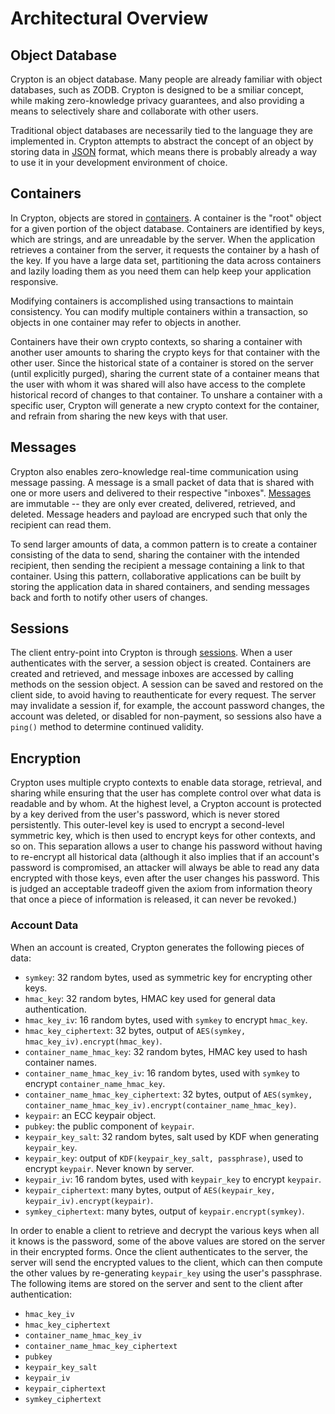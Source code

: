 # Architectural Overview

## Object Database

Crypton is an object database.  Many people are already familiar with object
databases, such as ZODB.  Crypton is designed to be a smiliar concept, while
making zero-knowledge privacy guarantees, and also providing a means to
selectively share and collaborate with other users.

Traditional object databases are necessarily tied to the language they are
implemented in.  Crypton attempts to abstract the concept of an object by
storing data in [JSON][] format, which means there is probably already a way
to use it in your development environment of choice.

## Containers

In Crypton, objects are stored in [containers][].  A container is the "root"
object for a given portion of the object database.  Containers are identified
by keys, which are strings, and are unreadable by the server.  When the
application retrieves a container from the server, it requests the container by
a hash of the key.  If you have a large data set, partitioning the data across
containers and lazily loading them as you need them can help keep your
application responsive.

Modifying containers is accomplished using transactions to maintain
consistency.  You can modify multiple containers within a transaction, so
objects in one container may refer to objects in another.

Containers have their own crypto contexts, so sharing a container with another
user amounts to sharing the crypto keys for that container with the other user.
Since the historical state of a container is stored on the server (until
explicitly purged), sharing the current state of a container means that the
user with whom it was shared will also have access to the complete historical
record of changes to that container.  To unshare a container with a specific
user, Crypton will generate a new crypto context for the container, and refrain
from sharing the new keys with that user.

## Messages

Crypton also enables zero-knowledge real-time communication using message
passing.  A message is a small packet of data that is shared with one or more
users and delivered to their respective "inboxes".  [Messages][] are immutable
-- they are only ever created, delivered, retrieved, and deleted.  Message
headers and payload are encryped such that only the recipient can read them.

To send larger amounts of data, a common pattern is to create a container
consisting of the data to send, sharing the container with the intended
recipient, then sending the recipient a message containing a link to that
container.  Using this pattern, collaborative applications can be built by
storing the application data in shared containers, and sending messages back
and forth to notify other users of changes.

## Sessions

The client entry-point into Crypton is through [sessions][].  When a user
authenticates with the server, a session object is created.  Containers are
created and retrieved, and message inboxes are accessed by calling methods on
the session object.  A session can be saved and restored on the client side, to
avoid having to reauthenticate for every request.  The server may invalidate a
session if, for example, the account password changes, the account was deleted,
or disabled for non-payment, so sessions also have a `ping()` method to
determine continued validity.

## Encryption

Crypton uses multiple crypto contexts to enable data storage, retrieval, and
sharing while ensuring that the user has complete control over what data is
readable and by whom.  At the highest level, a Crypton account is protected by
a key derived from the user's password, which is never stored persistently.
This outer-level key is used to encrypt a second-level symmetric key, which is
then used to encrypt keys for other contexts, and so on.  This separation
allows a user to change his password without having to re-encrypt all
historical data (although it also implies that if an account's password is
compromised, an attacker will always be able to read any data encrypted with
those keys, even after the user changes his password.  This is judged an
acceptable tradeoff given the axiom from information theory that once a piece
of information is released, it can never be revoked.)

### Account Data

When an account is created, Crypton generates the following pieces of data:

* `symkey`: 32 random bytes, used as symmetric key for encrypting other keys.
* `hmac_key`: 32 random bytes, HMAC key used for general data authentication.
* `hmac_key_iv`: 16 random bytes, used with `symkey` to encrypt `hmac_key`.
* `hmac_key_ciphertext`: 32 bytes, output of
  `AES(symkey, hmac_key_iv).encrypt(hmac_key)`.
* `container_name_hmac_key`: 32 random bytes, HMAC key used to hash container
  names.
* `container_name_hmac_key_iv`: 16 random bytes, used with `symkey` to encrypt
  `container_name_hmac_key`.
* `container_name_hmac_key_ciphertext`: 32 bytes, output of
  `AES(symkey, container_name_hmac_key_iv).encrypt(container_name_hmac_key)`.
* `keypair`: an ECC keypair object.
* `pubkey`: the public component of `keypair`.
* `keypair_key_salt`: 32 random bytes, salt used by KDF when generating
  `keypair_key`.
* `keypair_key`: output of `KDF(keypair_key_salt, passphrase)`, used to encrypt
  `keypair`.  Never known by server.
* `keypair_iv`: 16 random bytes, used with `keypair_key` to encrypt `keypair`.
* `keypair_ciphertext`: many bytes, output of
  `AES(keypair_key, keypair_iv).encrypt(keypair)`.
* `symkey_ciphertext`: many bytes, output of `keypair.encrypt(symkey)`.

In order to enable a client to retrieve and decrypt the various keys when all
it knows is the password, some of the above values are stored on the server in
their encrypted forms.  Once the client authenticates to the server, the server
will send the encrypted values to the client, which can then compute the other
values by re-generating `keypair_key` using the user's passphrase.  The
following items are stored on the server and sent to the client after
authentication:

* `hmac_key_iv`
* `hmac_key_ciphertext`
* `container_name_hmac_key_iv`
* `container_name_hmac_key_ciphertext`
* `pubkey`
* `keypair_key_salt`
* `keypair_iv`
* `keypair_ciphertext`
* `symkey_ciphertext`


[json]: http://json.org
[containers]: https://crypton.io/docs/containers
[messages]: https://crypton.io/docs/messages
[sessions]: https://crypton.io/docs/sessions
